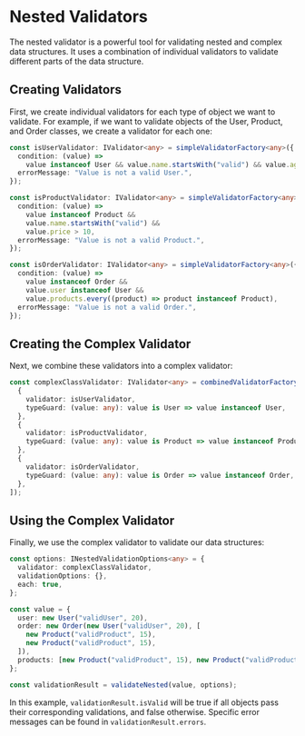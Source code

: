 # Nested Validators

The nested validator is a powerful tool for validating nested and complex data structures. It uses a combination of individual validators to validate different parts of the data structure.

## Creating Validators

First, we create individual validators for each type of object we want to validate. For example, if we want to validate objects of the User, Product, and Order classes, we create a validator for each one:

```typescript
const isUserValidator: IValidator<any> = simpleValidatorFactory<any>({
  condition: (value) =>
    value instanceof User && value.name.startsWith("valid") && value.age > 18,
  errorMessage: "Value is not a valid User.",
});

const isProductValidator: IValidator<any> = simpleValidatorFactory<any>({
  condition: (value) =>
    value instanceof Product &&
    value.name.startsWith("valid") &&
    value.price > 10,
  errorMessage: "Value is not a valid Product.",
});

const isOrderValidator: IValidator<any> = simpleValidatorFactory<any>({
  condition: (value) =>
    value instanceof Order &&
    value.user instanceof User &&
    value.products.every((product) => product instanceof Product),
  errorMessage: "Value is not a valid Order.",
});
```

## Creating the Complex Validator

Next, we combine these validators into a complex validator:

```typescript
const complexClassValidator: IValidator<any> = combinedValidatorFactory([
  {
    validator: isUserValidator,
    typeGuard: (value: any): value is User => value instanceof User,
  },
  {
    validator: isProductValidator,
    typeGuard: (value: any): value is Product => value instanceof Product,
  },
  {
    validator: isOrderValidator,
    typeGuard: (value: any): value is Order => value instanceof Order,
  },
]);
```

## Using the Complex Validator

Finally, we use the complex validator to validate our data structures:

```typescript
const options: INestedValidationOptions<any> = {
  validator: complexClassValidator,
  validationOptions: {},
  each: true,
};

const value = {
  user: new User("validUser", 20),
  order: new Order(new User("validUser", 20), [
    new Product("validProduct", 15),
    new Product("validProduct", 15),
  ]),
  products: [new Product("validProduct", 15), new Product("validProduct", 15)],
};

const validationResult = validateNested(value, options);
```

In this example, `validationResult.isValid` will be true if all objects pass their corresponding validations, and false otherwise. Specific error messages can be found in `validationResult.errors`.
